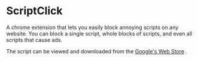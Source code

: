 # ScriptClick

A chrome extension that lets you easily block annoying scripts on any website. You can block a single script, whole blocks of scripts, and even all scripts that cause ads.

The script can be viewed and downloaded from the [Google's Web Store](https://chrome.google.com/webstore/detail/script-click/eocpambiehlnlcelcmciakdpgkfhkpoh) .
